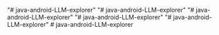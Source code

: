"# java-android-LLM-explorer" 
"# java-android-LLM-explorer" 
"# java-android-LLM-explorer" 
"# java-android-LLM-explorer" 
"# java-android-LLM-explorer" 
#   j a v a - a n d r o i d - L L M - e x p l o r e r  
 